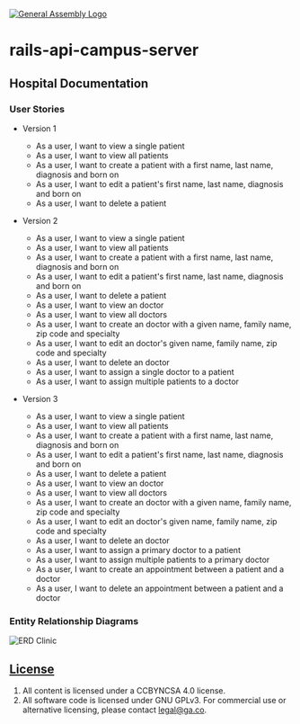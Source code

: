 [![General Assembly Logo](https://camo.githubusercontent.com/1a91b05b8f4d44b5bbfb83abac2b0996d8e26c92/687474703a2f2f692e696d6775722e636f6d2f6b6538555354712e706e67)](https://generalassemb.ly/education/web-development-immersive)

# rails-api-campus-server

## Hospital Documentation

### User Stories

- Version 1
  - As a user, I want to view a single patient
  - As a user, I want to view all patients
  - As a user, I want to create a patient with a first name, last name,
    diagnosis and born on
  - As a user, I want to edit a patient's first name, last name, diagnosis and
    born on
  - As a user, I want to delete a patient

- Version 2
  - As a user, I want to view a single patient
  - As a user, I want to view all patients
  - As a user, I want to create a patient with a first name, last name,
    diagnosis and born on
  - As a user, I want to edit a patient's first name, last name, diagnosis and
    born on
  - As a user, I want to delete a patient
  - As a user, I want to view an doctor
  - As a user, I want to view all doctors
  - As a user, I want to create an doctor with a given name, family name, zip
    code and specialty
  - As a user, I want to edit an doctor's given name, family name, zip code and
    specialty
  - As a user, I want to delete an doctor
  - As a user, I want to assign a single doctor to a patient
  - As a user, I want to assign multiple patients to a doctor

- Version 3
  - As a user, I want to view a single patient
  - As a user, I want to view all patients
  - As a user, I want to create a patient with a first name, last name,
    diagnosis and born on
  - As a user, I want to edit a patient's first name, last name, diagnosis and
    born on
  - As a user, I want to delete a patient
  - As a user, I want to view an doctor
  - As a user, I want to view all doctors
  - As a user, I want to create an doctor with a given name, family name, zip
    code and specialty
  - As a user, I want to edit an doctor's given name, family name, zip code and
    specialty
  - As a user, I want to delete an doctor
  - As a user, I want to assign a primary doctor to a patient
  - As a user, I want to assign multiple patients to a primary doctor
  - As a user, I want to create an appointment between a patient and a doctor
  - As a user, I want to delete an appointment between a patient and a doctor

### Entity Relationship Diagrams

![ERD Clinic](https://git.generalassemb.ly/storage/user/3667/files/4e3c51d4-ce2e-11e7-9d36-8379102225c9)

## [License](LICENSE)

1. All content is licensed under a CC­BY­NC­SA 4.0 license.
1. All software code is licensed under GNU GPLv3. For commercial use or
    alternative licensing, please contact legal@ga.co.
